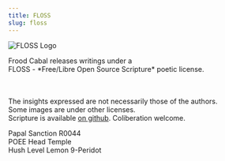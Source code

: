 ```yaml
---
title: FLOSS
slug: floss
---
```


<img className="w35" src="/image/svg/floss.svg" alt="FLOSS Logo" />

<p className="center">
  Frood Cabal releases writings under a
  <br>FLOSS - *Free/Libre Open Source Scripture* poetic license.

<br><br>The insights expressed are not necessarily those of the authors.
<br><kopy></kopy> Some images are under other licenses.
<br>Scripture is available [on github](https://github.com/poee/lol). Coliberation welcome.

</p>

<stamp>
  Papal Sanction R0044
  <br>POEE Head Temple
  <br>Hush Level Lemon 9-Peridot
</stamp>
